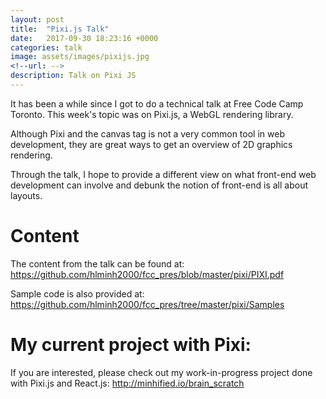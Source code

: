 ```yaml
---
layout: post
title:  "Pixi.js Talk"
date:   2017-09-30 18:23:16 +0000
categories: talk
image: assets/images/pixijs.jpg
<!--url: -->
description: Talk on Pixi JS
---
```


It has been a while since I got to do a technical talk at Free Code Camp Toronto. This week's topic was on Pixi.js, a WebGL rendering library.

Although Pixi and the canvas tag is not a very common tool in web development, they are great ways to get an overview of 2D graphics rendering.

Through the talk, I hope to provide a different view on what front-end web development can involve and debunk the notion of front-end is all about layouts.

# Content
The content from the talk can be found at: <https://github.com/hlminh2000/fcc_pres/blob/master/pixi/PIXI.pdf>

Sample code is also provided at: <https://github.com/hlminh2000/fcc_pres/tree/master/pixi/Samples>

# My current project with Pixi:
If you are interested, please check out my work-in-progress project done with Pixi.js and React.js: <http://minhified.io/brain_scratch>